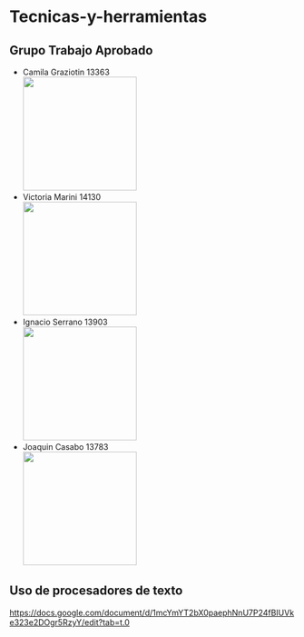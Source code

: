 # Tecnicas-y-herramientas
## Grupo Trabajo Aprobado

* Camila Graziotin 13363 <br>
<img src="https://github.com/user-attachments/assets/c8c33931-a031-41be-afeb-8ca7b8ae4d57" width="200"> <br>
* Victoria Marini 14130 <br>
<img  src="https://github.com/user-attachments/assets/e3bb4865-0ff4-4725-8f63-70c07ccd6ee9" width="200"> <br>
* Ignacio Serrano 13903 <br>
<img src="https://github.com/user-attachments/assets/4f758e87-975d-4bf3-ba0e-79c451119783" width="200"> <br>
* Joaquin Casabo 13783 <br>
<img src="https://github.com/user-attachments/assets/f5389ff0-f7e4-4681-8470-24bff76fa2b1" width="200"> <br>


## Uso de procesadores de texto 
https://docs.google.com/document/d/1mcYmYT2bX0paephNnU7P24fBIUVke323e2DOgr5RzyY/edit?tab=t.0





